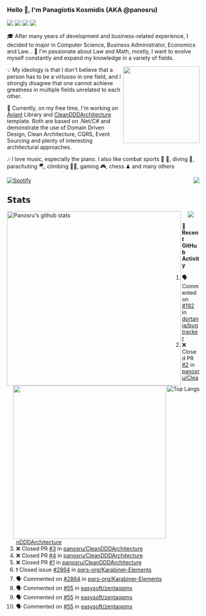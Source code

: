 ### Hello 👋, I'm Panagiotis Kosmidis (AKA @panosru)

[![](https://visitor-badge.glitch.me/badge?page_id=panosru-github-profile)](https://github.com/panosru) [![](https://img.shields.io/badge/-Panagiotis%20Kosmidis-blue?style=flat-square&logo=Linkedin&logoColor=white&link=https://www.linkedin.com/in/panagiotiskosmidis/)](https://www.linkedin.com/in/panagiotiskosmidis/) [![](https://img.shields.io/badge/-Europass%20CV-blue?style=flat-square&logo=microsoft-word&logoColor=white&link=https://europa.eu/!yX83UF)](https://europa.eu/!yX83UF) [![](https://img.shields.io/badge/-@panosru-%231DA1F2?style=flat-square&logo=twitter&logoColor=ffffff)](https://twitter.com/panosru)

🎓 After many years of development and business-related experience, I decided to major in Computer Science, Business Administrator, Economics and Law... 🤯 I'm passionate about Law and Math, mostly, I want to evolve myself constantly and expand my knowledge in a variety of fields.

<img align="right" width="200" src="https://user-images.githubusercontent.com/400362/145676737-ace81986-ddef-4213-b898-133aaecb023a.png" />

💡 My ideology is that I don't believe that a person has to be a virtuoso in one field, and I strongly disagree that one cannot achieve greatness in multiple fields unrelated to each other.

🔭 Currently, on my free time, I'm working on [Aviant](https://github.com/panosru/Aviant) Library and [CleanDDDArchitecture](https://github.com/panosru/CleanDDDArchitecture) template. Both are based on .Net/C# and demonstrate the use of Domain Driven Design, Clean Architecture, CQRS, Event Sourcing and plenty of interesting architectural approaches.

🎶 I love music, especially the piano. I also like combat sports 🥊 🤼, diving 🤿, parachuting 🪂, climbing 🧗🏻, gaming 🎮, chess ♟ and many others 

[![Spotify](https://novatorem.panosru.vercel.app/api/spotify)](https://open.spotify.com/user/panosru) [<img align="right" src="https://github-readme-stackoverflow.vercel.app/?userID=395187&theme=light&layout=compact">](https://stackoverflow.com/users/story/395187)

## 𝗦𝘁𝗮𝘁𝘀

<img width="455px" align="left" src="https://github-stats-git-custom-panosru.vercel.app/api?username=panosru&count_private=true&show_icons=true&include_all_commits=false&hide_border=true&custom_title=My%20Open%20Source%20Journey&locale=en&line_height=30" alt="Panosru's github stats" />

<img align="right" src="https://github-stats-git-custom-panosru.vercel.app/api/top-langs/?username=panosru&langs_count=20&layout=compact&count_private=true&hide_border=true&locale=en&exclude_repo=github-readme-stats,panosru, cockpit_GROUPS,jamesgeorge007,hedythedev,katerina-web,.net-rnd-i18n,php-censor,framework,BetterReflection,docker-php-censor,protos,node-jinjs,protos-docs,OxyNode" alt="Top Langs" />

<p align="center"><img src="http://github-readme-streak-stats.herokuapp.com?user=panosru&date_format=M%20j%5B%2C%20Y%5D&hide_border=true" /></p>


<img align="right" width="400" src="https://github-stats-git-custom-panosru.vercel.app/api/wakatime?username=panosru&hide_border=true" />

**👣 Recent GitHub Activity**

<!--START_SECTION:activity-->
1. 🗣 Commented on [#192](https://github.com/dortania/bugtracker/issues/192) in [dortania/bugtracker](https://github.com/dortania/bugtracker)
2. ❌ Closed PR [#2](https://github.com/panosru/CleanDDDArchitecture/pull/2) in [panosru/CleanDDDArchitecture](https://github.com/panosru/CleanDDDArchitecture)
3. ❌ Closed PR [#3](https://github.com/panosru/CleanDDDArchitecture/pull/3) in [panosru/CleanDDDArchitecture](https://github.com/panosru/CleanDDDArchitecture)
4. ❌ Closed PR [#4](https://github.com/panosru/CleanDDDArchitecture/pull/4) in [panosru/CleanDDDArchitecture](https://github.com/panosru/CleanDDDArchitecture)
5. ❌ Closed PR [#1](https://github.com/panosru/CleanDDDArchitecture/pull/1) in [panosru/CleanDDDArchitecture](https://github.com/panosru/CleanDDDArchitecture)
6. ❗️ Closed issue [#2864](https://github.com/pqrs-org/Karabiner-Elements/issues/2864) in [pqrs-org/Karabiner-Elements](https://github.com/pqrs-org/Karabiner-Elements)
7. 🗣 Commented on [#2864](https://github.com/pqrs-org/Karabiner-Elements/issues/2864) in [pqrs-org/Karabiner-Elements](https://github.com/pqrs-org/Karabiner-Elements)
8. 🗣 Commented on [#55](https://github.com/easysoft/zentaopms/issues/55) in [easysoft/zentaopms](https://github.com/easysoft/zentaopms)
9. 🗣 Commented on [#55](https://github.com/easysoft/zentaopms/issues/55) in [easysoft/zentaopms](https://github.com/easysoft/zentaopms)
10. 🗣 Commented on [#55](https://github.com/easysoft/zentaopms/issues/55) in [easysoft/zentaopms](https://github.com/easysoft/zentaopms)
<!--END_SECTION:activity-->
